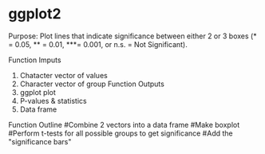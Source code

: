 # ggplot2
Purpose: Plot lines that indicate significance between either 2 or 3 boxes (* = 0.05, ** = 0.01, ***= 0.001, or n.s. = Not Significant).

Function Imputs 
1. Chatacter vector of values 
2. Character vector of group
Function Outputs 
1. ggplot plot 
2. P-values & statistics
3. Data frame 

Function Outline 
#Combine 2 vectors into a data frame
#Make boxplot
#Perform t-tests for all possible groups to get significance 
#Add the "significance bars"
